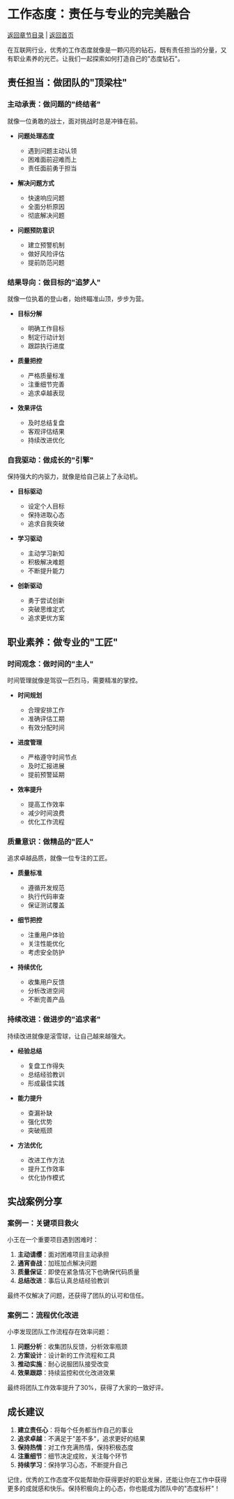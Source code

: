 # 工作态度：责任与专业的完美融合

[返回章节目录](./index.md) | [返回首页](../README.md)

在互联网行业，优秀的工作态度就像是一颗闪亮的钻石，既有责任担当的分量，又有职业素养的光芒。让我们一起探索如何打造自己的"态度钻石"。

## 责任担当：做团队的"顶梁柱"

### 主动承责：做问题的"终结者"

就像一位勇敢的战士，面对挑战时总是冲锋在前。

- **问题处理态度**
  - 遇到问题主动认领
  - 困难面前迎难而上
  - 责任面前勇于担当

- **解决问题方式**
  - 快速响应问题
  - 全面分析原因
  - 彻底解决问题

- **问题预防意识**
  - 建立预警机制
  - 做好风险评估
  - 提前防范问题

### 结果导向：做目标的"追梦人"

就像一位执着的登山者，始终瞄准山顶，步步为营。

- **目标分解**
  - 明确工作目标
  - 制定行动计划
  - 跟踪执行进度

- **质量把控**
  - 严格质量标准
  - 注重细节完善
  - 追求卓越表现

- **效果评估**
  - 及时总结复盘
  - 客观评估结果
  - 持续改进优化

### 自我驱动：做成长的"引擎"

保持强大的内驱力，就像是给自己装上了永动机。

- **目标驱动**
  - 设定个人目标
  - 保持进取心态
  - 追求自我突破

- **学习驱动**
  - 主动学习新知
  - 积极解决难题
  - 不断提升能力

- **创新驱动**
  - 勇于尝试创新
  - 突破思维定式
  - 追求更优方案

## 职业素养：做专业的"工匠"

### 时间观念：做时间的"主人"

时间管理就像是驾驭一匹烈马，需要精准的掌控。

- **时间规划**
  - 合理安排工作
  - 准确评估工期
  - 有效分配时间

- **进度管理**
  - 严格遵守时间节点
  - 及时汇报进展
  - 提前预警延期

- **效率提升**
  - 提高工作效率
  - 减少时间浪费
  - 优化工作流程

### 质量意识：做精品的"匠人"

追求卓越品质，就像一位专注的工匠。

- **质量标准**
  - 遵循开发规范
  - 执行代码审查
  - 保证测试覆盖

- **细节把控**
  - 注重用户体验
  - 关注性能优化
  - 考虑安全防护

- **持续优化**
  - 收集用户反馈
  - 分析改进空间
  - 不断完善产品

### 持续改进：做进步的"追求者"

持续改进就像是滚雪球，让自己越来越强大。

- **经验总结**
  - 复盘工作得失
  - 总结经验教训
  - 形成最佳实践

- **能力提升**
  - 查漏补缺
  - 强化优势
  - 突破瓶颈

- **方法优化**
  - 改进工作方法
  - 提升工作效率
  - 优化协作模式

## 实战案例分享

### 案例一：关键项目救火

小王在一个重要项目遇到困难时：

1. **主动请缨**：面对困难项目主动承担
2. **通宵奋战**：加班加点解决问题
3. **质量保证**：即使在紧急情况下也确保代码质量
4. **总结改进**：事后认真总结经验教训

最终不仅解决了问题，还获得了团队的认可和信任。

### 案例二：流程优化改进

小李发现团队工作流程存在效率问题：

1. **问题分析**：收集团队反馈，分析效率瓶颈
2. **方案设计**：设计新的工作流程和工具
3. **推动实施**：耐心说服团队接受改变
4. **效果跟踪**：持续监控和优化改进效果

最终将团队工作效率提升了30%，获得了大家的一致好评。

## 成长建议

1. **建立责任心**：将每个任务都当作自己的事业
2. **追求卓越**：不满足于"差不多"，追求更好的结果
3. **保持热情**：对工作充满热情，保持积极态度
4. **注重细节**：细节决定成败，关注每个环节
5. **持续学习**：保持学习心态，不断提升自己

记住，优秀的工作态度不仅能帮助你获得更好的职业发展，还能让你在工作中获得更多的成就感和快乐。保持积极向上的心态，你也能成为团队中的"态度标杆"！
